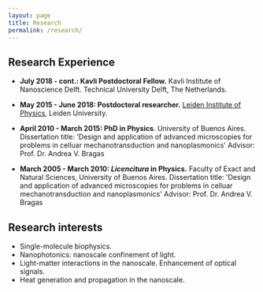 ```yaml
---
layout: page
title: Research
permalink: /research/
---
```



## Research Experience

* **July 2018 - cont.: Kavli Postdoctoral Fellow.** Kavli Institute of Nanoscience Delft. Technical University Delft, The Netherlands.

* **May 2015 - June 2018: Postdoctoral researcher.** [Leiden Institute of Physics](https://www.universiteitleiden.nl/en/science/physics), Leiden University. 

* **April 2010 - March 2015: PhD in Physics**.  University of Buenos Aires. 
Dissertation title: 'Design and application of advanced microscopies for problems in celluar mechanotransduction and nanoplasmonics'
Advisor: Prof. Dr. Andrea V. Bragas

* **March 2005 - March 2010: _Licencitura_ in Physics.** Faculty of Exact and Natural Sciences, University of Buenos Aires.
Dissertation title: 'Design and application of advanced microscopies for problems in celluar mechanotransduction and nanoplasmonics'
Advisor: Prof. Dr. Andrea V. Bragas

## Research interests

* Single-molecule biophysics.
* Nanophotonics: nanoscale confinement of light.
* Light-matter interactions in the nanoscale. Enhancement of optical signals.  
* Heat generation and propagation in the nanoscale.

